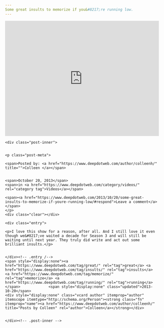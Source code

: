 ```yaml
---
Some great insults to memorize if you&#8217;re running low.
---
```

<article class="post-listing post-643 post type-post status-publish format-standard has-post-thumbnail hentry category-videos tag-great tag-insults tag-memorize tag-running tie_video">
    <div class="single-post-video">
    <iframe width="507" height="380" src="http://www.youtube.com/embed/_OmdF290gOg?feature=oembed" frameborder="0" allowfullscreen></iframe>		</div>
    
    <div class="post-inner">
    
    
    <p class="post-meta">
    
    <span>Posted by: <a href="https://www.deepdotweb.com/author/colleenh/" title="">Colleen </a></span>
    
    
    <span>October 20, 2013</span>
    <span>in <a href="https://www.deepdotweb.com/category/videos/" rel="category tag">Videos</a></span>
    
    <span><a href="https://www.deepdotweb.com/2013/10/20/some-great-insults-to-memorize-if-youre-running-low/#respond">Leave a comment</a></span>
    </p>
    <div class="clear"></div>
    
    <div class="entry">
    
    <p>I love this show for a reason, after all. And I still love it even though we&#8217;ve waited a decade for Season 3 and will still be waiting until next year. They truly did write and act out some brilliant insults.</p>
    
    
    </div><!-- .entry /-->
    <span style="display:none"><a href="https://www.deepdotweb.com/tag/great/" rel="tag">great</a> <a href="https://www.deepdotweb.com/tag/insults/" rel="tag">insults</a> <a href="https://www.deepdotweb.com/tag/memorize/" rel="tag">memorize</a> <a href="https://www.deepdotweb.com/tag/running/" rel="tag">running</a></span>				<span style="display:none" class="updated">2013-10-20</span>
    <div style="display:none" class="vcard author" itemprop="author" itemscope itemtype="http://schema.org/Person"><strong class="fn" itemprop="name"><a href="https://www.deepdotweb.com/author/colleenh/" title="Posts by Colleen" rel="author">Colleen</a></strong></div>
    
    
    </div><!-- .post-inner -->
</article><!-- .post-listing -->

